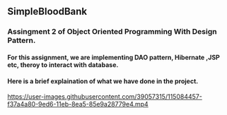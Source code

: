 ## SimpleBloodBank
### Assingment 2 of Object Oriented Programming With Design Pattern. 
#### For this assignment, we are implementing DAO pattern, Hibernate ,JSP etc, theroy to interact with database. 


#### Here is a brief explaination of what we have done in the project.

https://user-images.githubusercontent.com/39057315/115084457-f37a4a80-9ed6-11eb-8ea5-85e9a28779e4.mp4

